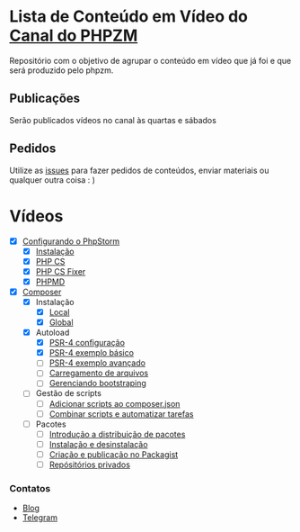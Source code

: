 # Lista de Conteúdo em Vídeo do [Canal do PHPZM](https://www.youtube.com/channel/UCXrNXDef4ZRUrYyIGZ0rXlg)
Repositório com o objetivo de agrupar o conteúdo em vídeo que já foi e que será produzido pelo phpzm.

## Publicações 
Serão publicados vídeos no canal às quartas e sábados

## Pedidos
Utilize as [issues](https://github.com/phpzm/lineup/issues) para fazer pedidos de conteúdos, enviar materiais ou qualquer outra coisa : )

# Vídeos
- [x] [Configurando o PhpStorm](https://www.youtube.com/playlist?list=PLMpauGt6IneTZloQTENz7vYvue-poV-ue)
  - [x] [Instalação](https://www.youtube.com/watch?v=SW52gSxVhME&index=1&list=PLMpauGt6IneTZloQTENz7vYvue-poV-ue&t=36s)
  - [x] [PHP CS](https://www.youtube.com/watch?v=jXJ7vxJA0rw&index=2&list=PLMpauGt6IneTZloQTENz7vYvue-poV-ue&t=60s)
  - [x] [PHP CS Fixer](https://www.youtube.com/watch?v=9GlIK42fogU&index=3&list=PLMpauGt6IneTZloQTENz7vYvue-poV-ue&t=43s)
  - [x] [PHPMD](https://www.youtube.com/watch?v=Iqn9KuASrHg&index=4&list=PLMpauGt6IneTZloQTENz7vYvue-poV-ue&t=3s)
- [x] [Composer](https://www.youtube.com/playlist?list=PLMpauGt6IneTI5IynmQm1N5bZGLRfojbP)
  - [x] Instalação
    - [x] [Local](https://www.youtube.com/watch?v=1nkgNE2rDps)
    - [x] [Global](https://www.youtube.com/watch?v=_wJO0uYoxsA&t=17s)
  - [x] Autoload
    - [x] [PSR-4 configuração](https://www.youtube.com/watch?v=Q-kPnxaX9yc&t=4s)
    - [x] [PSR-4 exemplo básico](https://www.youtube.com/watch?v=zk2IJ1yjjJw&t=86s)
    - [ ] [PSR-4 exemplo avançado](https://www.youtube.com/playlist?list=PLMpauGt6IneTI5IynmQm1N5bZGLRfojbP)
    - [ ] [Carregamento de arquivos](https://www.youtube.com/playlist?list=PLMpauGt6IneTI5IynmQm1N5bZGLRfojbP)
    - [ ] [Gerenciando bootstraping](https://www.youtube.com/playlist?list=PLMpauGt6IneTI5IynmQm1N5bZGLRfojbP)
  - [ ] Gestão de scripts
    - [ ] [Adicionar scripts ao composer.json](https://www.youtube.com/playlist?list=PLMpauGt6IneTI5IynmQm1N5bZGLRfojbP)
    - [ ] [Combinar scripts e automatizar tarefas](https://www.youtube.com/playlist?list=PLMpauGt6IneTI5IynmQm1N5bZGLRfojbP)
  - [ ] Pacotes
    - [ ] [Introdução a distribuição de pacotes](https://www.youtube.com/playlist?list=PLMpauGt6IneTI5IynmQm1N5bZGLRfojbP)
    - [ ] [Instalação e desinstalação](https://www.youtube.com/playlist?list=PLMpauGt6IneTI5IynmQm1N5bZGLRfojbP)
    - [ ] [Criação e publicação no Packagist](https://www.youtube.com/playlist?list=PLMpauGt6IneTI5IynmQm1N5bZGLRfojbP)
    - [ ] [Repósitórios privados](https://www.youtube.com/playlist?list=PLMpauGt6IneTI5IynmQm1N5bZGLRfojbP)

### Contatos
 - [Blog](https://phpzm.rocks)
 - [Telegram](https://t.me/phpzm)
